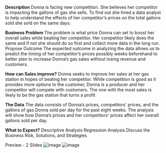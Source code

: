 
**Description**
Donna is facing new competition. She believes her competitor is impacting the gallons of gas she sells. To find out she hired a data analyst to help understand the effects of her competitor’s prices on the total gallons sold she sold on the same days.  

**Business Problem**
The problem is what price Donna can set to boost her overall sales while beating her competitor. Her competitor likely does the same and if not she should do so first and collect more data in the long run.
Propose Outcome
The expected outcome in analyzing the data allows us to predict the timing of her competitor’s prices possibly weeks beforehand to better plan to increase Donna’s gas sales without losing revenue and customers. 

**How can Sales improve?**
Donna seeks to improve her sales at her gas station in hopes of beating her competitor. While competition is good as it provides more options to the customer, Donna is a producer and her competitor will compete with customers. The one with the most sales is likely to be the gas station that turns a profit

**The Data**
The data consists of Donna’s prices, competitors' prices, and the gallons of gas Donna sold per day for the past eight weeks. The analysis will show how Donna’s prices and her competitors' prices affect her overall gallons sold per day. 

**What to Expect?**
Descriptive Analysis 
Regression Analysis 
Discuss the Business Risk, Solutions, and Strategies 


Preview - 2 Slides
![image](https://github.com/user-attachments/assets/1590ca16-3639-45e1-a319-4701988b245e)
![image](https://github.com/user-attachments/assets/13eb8e82-7eaa-4445-bc71-7fd4607fa8e5)
